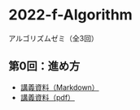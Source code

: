 # 2022-f-Algorithm

アルゴリズムゼミ（全3回）

## 第0回：進め方
- [講義資料（Markdown）](0.Introduction/slide.md)
- [講義資料（pdf）](0.Introduction/slide.pdf)

